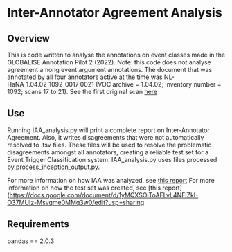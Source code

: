 # Inter-Annotator Agreement Analysis 
## Overview 
This is code written to analyse the annotations on event classes made in the GLOBALISE Annotation Pilot 2 (2022).
Note: this code does not analyse agreement among event argument annotations.
The document that was annotated by all four annotators active at the time was NL-HaNA_1.04.02_1092_0017_0021 (VOC archive = 1.04.02; inventory number = 1092; scans 17 to 21).
See the first original scan [here](https://www.nationaalarchief.nl/onderzoeken/archief/1.04.02/invnr/1092/file/NL-HaNA_1.04.02_1092_0017)

## Use
Running IAA_analysis.py will print a complete report on Inter-Annotator Agreement. Also, it writes disagreements that were not automatically resolved to .tsv files.
These files will be used to resolve the problematic disagreements amongst all annotators, creating a reliable test set for a Event Trigger Classification system. 
IAA_analysis.py uses files processed by process_inception_output.py.

For more information on how IAA was analyzed, see [this report](https://docs.google.com/document/d/1MwkARk0_K2c8tQIeM1eLbb6N5QwhUhEQb1zJAzxe1Lw/edit?usp=sharing)
For more information on how the test set was created, see [this report](https://docs.google.com/document/d/1yMQXSOlToAFLvL4NFlZkI-O37MUIz-Msvqme0MMq3w0/edit?usp=sharing

## Requirements
pandas == 2.0.3


